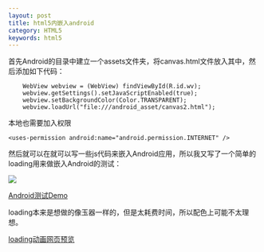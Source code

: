 ```yaml
---
layout: post
title: html5内嵌入android
category: HTML5
keywords: html5
---
```


首先Android的目录中建立一个assets文件夹，将canvas.html文件放入其中，然后添加如下代码：

		WebView webview = (WebView) findViewById(R.id.wv);
        webview.getSettings().setJavaScriptEnabled(true);
        webview.setBackgroundColor(Color.TRANSPARENT);
        webview.loadUrl("file:///android_asset/canvas2.html");

本地也需要加入权限

	<uses-permission android:name="android.permission.INTERNET" />

然后就可以在就可以写一些js代码来嵌入Android应用，所以我又写了一个简单的loading用来做嵌入Android的测试：

![](http://7xpui7.com1.z0.glb.clouddn.com/blog-web-html5.png)

[Android测试Demo](https://github.com/luofengliuchen/AndroidWebTest)

loading本来是想做的像玉器一样的，但是太耗费时间，所以配色上可能不太理想。

[loading动画网页预览](../../../html5/loading.html)
